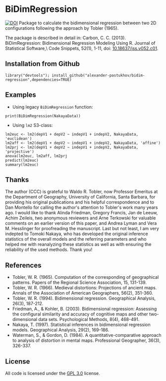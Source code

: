 # BiDimRegression
[![DOI](https://zenodo.org/badge/128784205.svg)](https://zenodo.org/badge/latestdoi/128784205)
Package to calculate the bidimensional regression between two 2D configurations following the approach by Tobler (1965).

The package is described in detail in: Carbon, C. C. (2013). BiDimRegression: Bidimensional Regression Modeling Using R. Journal of Statistical Software,\ Code Snippets, 52(1), 1-11, doi: [10.18637/jss.v052.c01](http://dx.doi.org/10.18637/jss.v052.c01).

## Installation from Github

```
library("devtools"); install_github("alexander-pastukhov/bidim-regression",dependencies=TRUE)
```

## Examples
* Using legacy `BiDimRegression` function:
```
print(BiDimRegression(NakayaData))
```

* Using `lm2` S3-class:
```
lm2euc <- lm2(depV1 + depV2 ~ indepV1 + indepV2, NakayaData, 'euclidean')
lm2aff <- lm2(depV1 + depV2 ~ indepV1 + indepV2, NakayaData, 'affine')
lm2prj <- lm2(depV1 + depV2 ~ indepV1 + indepV2, NakayaData, 'projective')
anova(lm2euc, lm2aff, lm2prj
predict(lm2euc)
summary(lm2euc)
```

## Thanks

The author (CCC) is grateful to Waldo R. Tobler, now Professor Emeritus at the Department of Geography, University of California, Santa Barbara, for providing his original publications and his helpful correspondence and to Dan Montello for calling the author's attention to Tobler's work many years ago. I would like to thank Alinda Friedman, Gregory Francis, Jan de Leeuw, Achim Zeileis, two anonymous reviewers and Arne Terkowski for valuable comments on an earlier version of this paper, and Andrea Lyman and Vera M. Hesslinger for proofreading the manuscript. Last but not least, I am very indepted to Tomoki Nakaya, who has developed the original inference statistics of the overall models and the referring parameters and who helped me with reanalyzing these statistics as well as with ensuring the reliability of the used methods. Thank you!

## References
* Tobler, W. R. (1965). Computation of the corresponding of geographical patterns. Papers of the Regional Science Association, 15, 131-139.
* Tobler, W. R. (1966). Medieval distortions: Projections of ancient maps. Annals of the Association of American Geographers, 56(2), 351-360.
* Tobler, W. R. (1994). Bidimensional regression. Geographical Analysis, 26(3), 187-212.
* Friedman, A., & Kohler, B. (2003). Bidimensional regression: Assessing the configural similarity and accuracy of cognitive maps and other two-dimensional data sets. Psychological Methods, 8(4), 468-491.
* Nakaya, T. (1997). Statistical inferences in bidimensional regression models. Geographical Analysis, 29(2), 169-186.
* Waterman, S., & Gordon, D. (1984). A quantitative-comparative approach to analysis of distortion in mental maps. Professional Geographer, 36(3), 326-337.

## License
All code is licensed under the [GPL 3.0](https://opensource.org/licenses/GPL-3.0) license.
